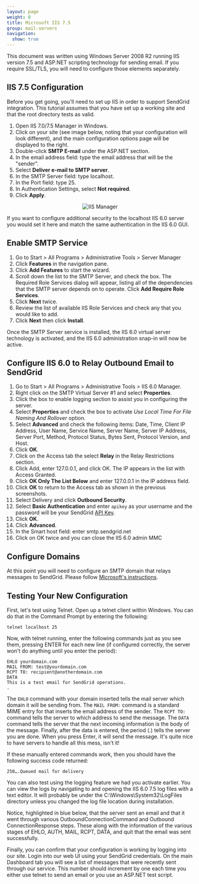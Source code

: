 ```yaml
---
layout: page
weight: 0
title: Microsoft IIS 7.5
group: mail-servers
navigation:
  show: true
---
```


<call-out>

This document was written using Windows Server 2008 R2 running IIS version 7.5 and ASP.NET scripting technology for sending email. If you require SSL/TLS, you will need to configure those elements separately.

</call-out>

## IIS 7.5 Configuration

Before you get going, you'll need to set up IIS in order to support SendGrid integration. This tutorial assumes that you have set up a working site and that the root directory tests as valid.

1. Open IIS 7.0/7.5 Manager in Windows.
2. Click on your site (see image below, noting that your configuration will look different), and the main configuration options page will be displayed to the right.
3. Double-click **SMTP E-mail** under the ASP.NET section.
4. In the email address field: type the email address that will be the "sender".
5. Select **Deliver e-mail to SMTP server**.
6. In the SMTP Server field: type localhost.
7. In the Port field: type 25.
8. In Authentication Settings, select **Not required**.
9. Click **Apply**.

<center>

![]({{root_url}}/images/iis_mgr_site.png "IIS Manager")

</center>

<call-out>

If you want to configure additional security to the localhost IIS 6.0 server you would set it here and match the same authentication in the IIS 6.0 GUI.

</call-out>

## Enable SMTP Service

1. Go to Start \> All Programs \> Administrative Tools \> Server Manager
2. Click **Features** in the navigation pane.
3. Click **Add Features** to start the wizard.
4. Scroll down the list to the SMTP Server, and check the box. The Required Role Services dialog will appear, listing all of the dependencies that the SMTP server depends on to operate. Click **Add Require Role Services**.
5. Click **Next** twice.
6. Review the list of available IIS Role Services and check any that you would like to add.
7. Click **Next** then click **Install**.

Once the SMTP Server service is installed, the IIS 6.0 virtual server technology is activated, and the IIS 6.0 administration snap-in will now be active.

## Configure IIS 6.0 to Relay Outbound Email to SendGrid

1. Go to Start \> All Programs \> Administrative Tools \> IIS 6.0 Manager.
2. Right click on the SMTP Virtual Server \#1 and select **Properties**.
3. Click the box to enable logging section to assist you in configuring the server.
4. Select **Properties** and check the box to activate *Use Local Time For File Naming And Rollover* option.
5. Select **Advanced** and check the following items: Date, Time, Client IP Address, User Name, Service Name, Server Name, Server IP Address, Server Port, Method, Protocol Status, Bytes Sent, Protocol Version, and Host.
6. Click **OK**.
7. Click on the Access tab the select **Relay** in the Relay Restrictions section.
8. Click Add, enter 127.0.0.1, and click OK. The IP appears in the list with Access Granted.
9. Click **OK Only The List Below** and enter 127.0.0.1 in the IP address field.
10. Click **OK** to return to the Access tab as shown in the previous screenshots.
11. Select Delivery and click **Outbound Security**.
12. Select **Basic Authentication** and enter `apikey` as your username and the password will be your SendGrid [API Key]({{root_url}}/ui/account-and-settings/api-keys/).
13. Click **OK**.
14. Click **Advanced**.
15. In the Smart host field: enter smtp.sendgrid.net
16. Click on OK twice and you can close the IIS 6.0 admin MMC

## Configure Domains

At this point you will need to configure an SMTP domain that relays messages to SendGrid. Please follow [Microsoft's instructions](https://support.microsoft.com/en-us/help/230235/xcon-how-to-configure-the-iis-smtp-service-to-relay-smtp-mail).

## Testing Your New Configuration

First, let's test using Telnet. Open up a telnet client within Windows. You can do that in the Command Prompt by entering the following:

```
telnet localhost 25
```

Now, with telnet running, enter the following commands just as you see them, pressing ENTER for each new line (if configured correctly, the server won't do anything until you enter the period):

```
EHLO yourdomain.com
MAIL FROM: test@yourdomain.com
RCPT TO: recipient@anotherdomain.com
DATA
This is a test email for SendGrid operations.
.
```

The `EHLO` command with your domain inserted tells the mail server which domain it will be sending from. The `MAIL FROM:` command is a standard MIME entry for that inserts the email address of the sender. The `RCPT TO:` command tells the server to which address to send the message. The `DATA` command tells the server that the next incoming information is the body of the message. Finally, after the data is entered, the period (.) tells the server you are done. When you press Enter, it will send the message. It's quite nice to have servers to handle all this mess, isn't it!

If these manually entered commands work, then you should have the following success code returned:

```250….Queued mail for delivery```

You can also test using the logging feature we had you activate earlier. You can view the logs by navigating to and opening the IIS 6.0 7.5 log files with a text editor. It will probably be under the C:\\Windows\\System32\\LogFiles directory unless you changed the log file location during installation.

Notice, highlighted in blue below, that the server sent an email and that it went through various OutboundConnectionCommand and Outbound ConnectionResponse steps. These along with the information of the various stages of EHLO, AUTH, MAIL, RCPT, DATA, and quit that the email was sent successfully.

Finally, you can confirm that your configuration is working by logging into our site. Login into our web UI using your SendGrid credentials. On the main Dashboard tab you will see a list of messages that were recently sent through our service. This number should increment by one each time you either use telnet to send an email or you use an ASP.NET test script.
